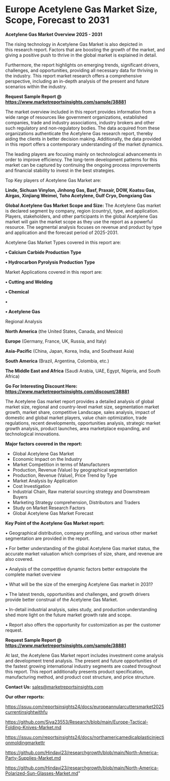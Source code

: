 # Europe Acetylene Gas Market Size, Scope, Forecast to 2031

<Strong> Acetylene Gas Market Overview 2025 - 2031</strong>

The rising technology in Acetylene Gas Market is also depicted in this research report. Factors that are boosting the growth of the market, and giving a positive push to thrive in the global market is explained in detail.

Furthermore, the report highlights on emerging trends, significant drivers, challenges, and opportunities, providing all necessary data for thriving in the industry. This report market research offers a comprehensive perspective, including an in-depth analysis of the present and future scenarios within the industry.

<strong>Request Sample Report @ <a href=https://www.marketreportsinsights.com/sample/38881>https://www.marketreportsinsights.com/sample/38881</a></strong>

The market overview included in this report provides information from a wide range of resources like government organizations, established companies, trade and industry associations, industry brokers and other such regulatory and non-regulatory bodies. The data acquired from these organizations authenticate the Acetylene Gas research report, thereby aiding the clients in better decision making. Additionally, the data provided in this report offers a contemporary understanding of the market dynamics.

The leading players are focusing mainly on technological advancements in order to improve efficiency. The long-term development patterns for this market can be captured by continuing the ongoing process improvements and financial stability to invest in the best strategies.

Top Key players of Acetylene Gas Market are:

<strong>Linde, Sichuan Vinylon, Jinhong Gas, Basf, Praxair, DOW, Koatsu Gas, Airgas, Xinjiang Weimei, Toho Acetylene, Gulf Cryo, Dongxiang Gas</strong>

<strong><b>Global Acetylene Gas Market Scope and Size:</b></strong>
The Acetylene Gas market is declared segment by company, region (country), type, and application. Players, stakeholders, and other participants in the global Acetylene Gas market will gain the market scope as they use the report as a powerful resource. The segmental analysis focuses on revenue and product by type and application and the forecast period of 2025-2031.

Acetylene Gas Market Types covered in this report are:

<strong>•  Calcium Carbide Production Type

•  Hydrocarbon Pyrolysis Production Type</strong>

Market Applications covered in this report are:

<strong>•  Cutting and Welding

•  Chemical

•  

•  Acetylene Gas</strong> 

Regional Analysis

<strong>North America</strong> (the United States, Canada, and Mexico)

<strong>Europe</strong> (Germany, France, UK, Russia, and Italy)

<strong>Asia-Pacific</strong> (China, Japan, Korea, India, and Southeast Asia)

<strong>South America</strong> (Brazil, Argentina, Colombia, etc.)

<strong>The Middle East and Africa</strong> (Saudi Arabia, UAE, Egypt, Nigeria, and South Africa)

<strong>Go For Interesting Discount Here: <a href=https://www.marketreportsinsights.com/discount/38881>https://www.marketreportsinsights.com/discount/38881</a></strong>

The Acetylene Gas market report provides a detailed analysis of global market size, regional and country-level market size, segmentation market growth, market share, competitive Landscape, sales analysis, impact of domestic and global market players, value chain optimization, trade regulations, recent developments, opportunities analysis, strategic market growth analysis, product launches, area marketplace expanding, and technological innovations.

<strong><b>Major factors covered in the report:</b></strong>
<ul>
  <li>Global Acetylene Gas Market </li>
  <li>Economic Impact on the Industry</li>
  <li>Market Competition in terms of Manufacturers</li>
  <li>Production, Revenue (Value) by geographical segmentation</li>
  <li>Production, Revenue (Value), Price Trend by Type</li>
  <li>Market Analysis by Application</li>
  <li>Cost Investigation</li>
  <li>Industrial Chain, Raw material sourcing strategy and Downstream Buyers</li>
  <li>Marketing Strategy comprehension, Distributors and Traders</li>
  <li>Study on Market Research Factors</li>
  <li>Global Acetylene Gas Market Forecast</li>
</ul>

<strong><b>Key Point of the Acetylene Gas Market report:</b></strong>

• Geographical distribution, company profiling, and various other market segmentation are provided in the report.

• For better understanding of the global Acetylene Gas market status, the accurate market valuation which comprises of size, share, and revenue are also covered.

• Analysis of the competitive dynamic factors better extrapolate the complete market overview

• What will be the size of the emerging Acetylene Gas market in 2031?

• The latest trends, opportunities and challenges, and growth drivers provide better construal of the Acetylene Gas Market.

• In-detail industrial analysis, sales study, and production understanding shed more light on the future market growth rate and scope.

• Report also offers the opportunity for customization as per the customer request.

<strong>Request Sample Report @ <a href=https://www.marketreportsinsights.com/sample/38881>https://www.marketreportsinsights.com/sample/38881</a></strong>

At last, the Acetylene Gas Market report includes investment come analysis and development trend analysis. The present and future opportunities of the fastest growing international industry segments are coated throughout this report. This report additionally presents product specification, manufacturing method, and product cost structure, and price structure.

<strong>Contact Us:</strong>
sales@marketreportsinsights.com

<strong>Our other reports:</strong>

<a href=https://issuu.com/reportsinsights24/docs/europeannularcuttersmarket2025currentinsightwithfu>https://issuu.com/reportsinsights24/docs/europeannularcuttersmarket2025currentinsightwithfu</a>

<a href=https://github.com/Siya23553/Research/blob/main/Europe-Tactical-Folding-Knives-Market.md>https://github.com/Siya23553/Research/blob/main/Europe-Tactical-Folding-Knives-Market.md</a>

<a href=https://issuu.com/reportsinsights24/docs/northamericamedicalplasticinjectionmoldingmarkettr>https://issuu.com/reportsinsights24/docs/northamericamedicalplasticinjectionmoldingmarkettr</a>

<a href=https://github.com/Hindavi23/researchgrowth/blob/main/North-America-Party-Supplies-Market.md>https://github.com/Hindavi23/researchgrowth/blob/main/North-America-Party-Supplies-Market.md</a>

<a href=https://github.com/Hindavi23/researchgrowth/blob/main/North-America-Polarized-Sun-Glasses-Market.md>https://github.com/Hindavi23/researchgrowth/blob/main/North-America-Polarized-Sun-Glasses-Market.md</a>"
